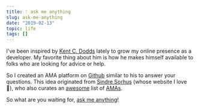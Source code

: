 ```yaml
---
title: ❔ ask me anything
slug: ask-me-anything
date: "2019-02-13"
topic: life
tags: []
---
```


I've been inspired by [Kent C. Dodds][kcd] lately to grow my online presence as a developer. My favorite thing about him is how he makes himself available to folks who are looking for advice or help.

So I created an AMA platform on [Github][github] similar to his to answer your questions. This idea originated from [Sindre Sorhus][sindre] (whose website I love 💜), who also curates an [awesome][awesome] list of [AMAs][amas].

So what are you waiting for, [ask me anything][ama]!

[kcd]: https://kentcdodds.com
[github]: https://github.com
[sindre]: https://sindresorhus.com
[awesome]: https://github.com/sindresorhus/awesome#readme
[amas]: https://github.com/sindresorhus/amas#readme
[ama]: https://github.com/bradgarropy/ama#readme
